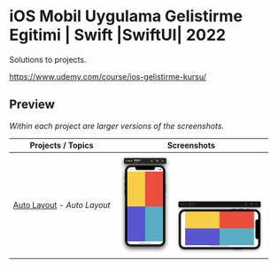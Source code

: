 # iOS Mobil Uygulama Gelistirme Egitimi | Swift |SwiftUI| 2022

Solutions to projects.

https://www.udemy.com/course/ios-gelistirme-kursu/



## Preview

*Within each project are larger versions of the screenshots.*

Projects / Topics                                   | Screenshots
---                                                 |---
[Auto Layout](fourColors) - *Auto Layout*    </sub> | ![screen1](fourColors/screenshots/small/screen01.png) ![screen2](fourColors/screenshots/small/screen02.png) 
